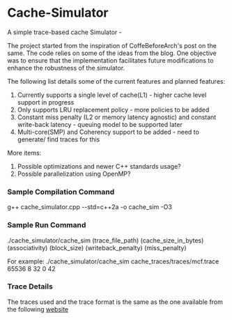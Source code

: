 # Cache-Simulator
A simple trace-based cache Simulator - 

The project started from the inspiration of CoffeBeforeArch's post on the same. The code relies on some of the ideas from the blog. 
One objective was to ensure that the implementation facilitates future modifications to enhance the robustness of the simulator.

The following list details some of the current features and planned features:

1. Currently supports a single level of cache(L1) - higher cache level support in progress
2. Only supports LRU replacement policy - more policies to be added
3. Constant miss penalty (L2 or memory latency agnostic) and constant write-back latency - queuing model to be supported later
4. Multi-core(SMP) and Coherency support to be added - need to generate/ find traces for this

More items:
1. Possible optimizations and newer C++ standards usage?
2. Possible parallelization using OpenMP?

### Sample Compilation Command
g++ cache_simulator.cpp --std=c++2a -o cache_sim -O3

### Sample Run Command
./cache_simulator/cache_sim (trace_file_path) (cache_size_in_bytes) (associativity) (block_size) (writeback_penalty) (miss_penalty)

For example:
./cache_simulator/cache_sim cache_traces/traces/mcf.trace 65536 8 32 0 42

### Trace Details
The traces used and the trace format is the same as the one available from the following [website](https://occs.oberlin.edu/~ctaylor/classes/210SP13/cache.html)
